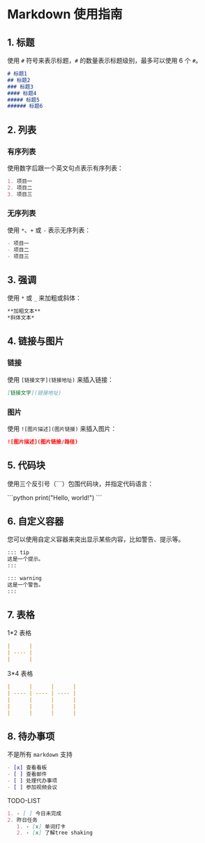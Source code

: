 # Markdown 使用指南

## 1. 标题

使用 `#` 符号来表示标题，`#` 的数量表示标题级别，最多可以使用 6 个 `#`。

```markdown
# 标题1
## 标题2
### 标题3
#### 标题4
##### 标题5
###### 标题6
```

## 2. 列表

### 有序列表

使用数字后跟一个英文句点表示有序列表：

```markdown
1. 项目一
2. 项目二
3. 项目三
```

### 无序列表

使用 `*`、`+` 或 `-` 表示无序列表：

```markdown
- 项目一
- 项目二
- 项目三
```

## 3. 强调

使用 `*` 或 `_` 来加粗或斜体：

```markdown
**加粗文本**
*斜体文本*

```



## 4. 链接与图片

### 链接

使用 `[链接文字](链接地址)` 来插入链接：

```markdown
[链接文字](链接地址)
```

### 图片

使用 `![图片描述](图片链接)` 来插入图片：

```markdown
![图片描述](图片链接/路径)
```

## 5. 代码块

使用三个反引号（\`\`\`）包围代码块，并指定代码语言：

\```python
print("Hello, world!")
\```

## 6. 自定义容器

您可以使用自定义容器来突出显示某些内容，比如警告、提示等。

```markdown
::: tip
这是一个提示。
:::

::: warning
这是一个警告。
:::
```



## 7. 表格



1*2 表格

```markdown
|      |
| ---- |
|      |
```



3*4 表格

```markdown
|      |      |      |
| ---- | ---- | ---- |
|      |      |      |
|      |      |      |
|      |      |      |
```



## 8. 待办事项

不是所有 `markdown` 支持

```markdown
- [x] 查看看板
- [ ] 查看邮件
- [ ] 处理代办事项
- [ ] 参加视频会议
```



TODO-LIST

```markdown
1. - [ ] 今日未完成
2. 昨日任务
   1. - [x] 单词打卡
   2. - [x] 了解tree shaking
```




